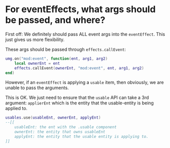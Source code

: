 

# For eventEffects, what args should be passed, and where?

First off: We definitely should pass ALL event args into the `eventEffect`.
This just gives us more flexibility.

These args should be passed through `effects.callEvent`:
```lua
umg.on("mod:event", function(ent, arg1, arg2)
    local ownerEnt = ent
    effects.callEvent(ownerEnt, "mod:event", ent, arg1, arg2)
end)
```

However, if an `eventEffect` is applying a `usable` item,
then obviously, we are unable to pass the arguments.

This is OK.
We just need to ensure that the `usable` API can take a 3rd argument:
`applierEnt` which is the entity that the usable-entity is being applied to.

```lua
usables.use(usableEnt, ownerEnt, applyEnt)
--[[
    usableEnt: the ent with the .usable component
    ownerEnt: the entity that owns usableEnt
    applyEnt: the entity that the usable entity is applying to.
]]
```







